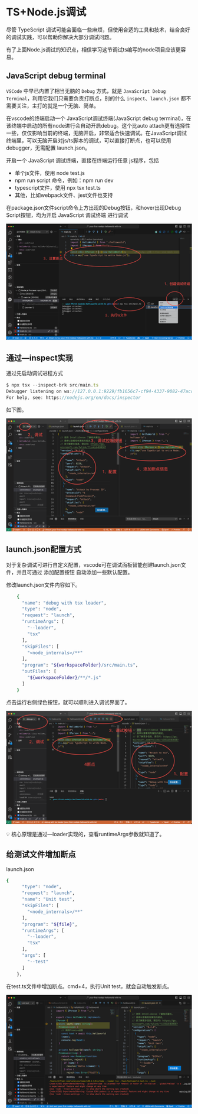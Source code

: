 # TS+Node.js调试

尽管 TypeScript 调试可能会面临一些麻烦，但使用合适的工具和技术，结合良好的调试实践，可以帮助你解决大部分调试问题。

有了上面Node.js调试的知识点，相信学习这节调试ts编写的node项目应该更容易。

## **JavaScript debug terminal**

`VSCode` 中早已内置了相当无脑的 `Debug` 方式，就是 `JavaScript Debug Terminal`，利用它我们只需要负责打断点，别的什么 `inspect`、`launch.json` 都不需要关注，主打的就是一个无脑、简单。

在vscode的终端启动一个 JavaScript调试终端(JavaScript debug terminal)，在该终端中启动的所有node进行会自动开启debug。这个比auto attach更有选择性一些，仅仅影响当前的终端，无脑开启，非常适合快速调试。在JavaScript调试终端里，可以无脑开启对js/ts脚本的调试，可以直接打断点，也可以使用debugger，无需配置 launch.json。

开启一个 JavaScript 调试终端，直接在终端运行任意 js程序，包括

- 单个js文件，使用 node test.js
- npm run script 命令，例如：npm run dev
- typescript文件，使用 npx tsx test.ts
- 其他，比如webpack文件、jest文件也支持

在package.json文件script命令上方出现的Debug按钮，和hover出现Debug Script按钮，均为开启 JavaScript 调试终端 进行调试

![Untitled](img/Untitled%204.png)

## 通过—inspect实现

通过先启动调试进程方式

```jsx
$ npx tsx --inspect-brk src/main.ts
Debugger listening on ws://127.0.0.1:9229/fb1656c7-cf94-4337-9082-47acd5b53f69
For help, see: https://nodejs.org/en/docs/inspector
```

如下图。

![Untitled](img/Untitled%205.png)

## **launch.json配置方式**

对于复杂调试可进行自定义配置，vscode可在调试面板智能创建launch.json文件，并且可通过 添加配置按钮 自动添加一些默认配置。

修改launch.json文件内容如下。

```bash
  	{
      "name": "debug with tsx loader",
      "type": "node",
      "request": "launch",
      "runtimeArgs": [
        "--loader",
        "tsx"
      ],
      "skipFiles": [
        "<node_internals>/**"
      ],
      "program": "${workspaceFolder}/src/main.ts",
      "outFiles": [
        "${workspaceFolder}/**/*.js"
      ]
    }
```

点击运行右侧绿色按钮，就可以顺利进入调试界面了。

![Untitled](img/Untitled%206.png)

<aside>
💡 核心原理是通过—loader实现的，查看runtimeArgs参数就知道了。

</aside>

## 给测试文件增加断点

launch.json

```bash
{
      "type": "node",
      "request": "launch",
      "name": "Unit test",
      "skipFiles": [
        "<node_internals>/**"
      ],
      "program": "${file}",
      "runtimeArgs": [
        "--loader",
        "tsx"
      ],
      "args": [
        "--test"
      ]
    },
```

在test.ts文件中增加断点。cmd+4，执行Unit test，就会自动触发断点。

![Untitled](img/Untitled%207.png)
